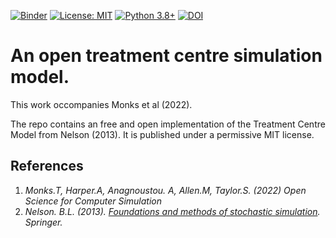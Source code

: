 [![Binder](https://mybinder.org/badge_logo.svg)](https://mybinder.org/v2/gh/TomMonks/treatment-centre-sim/HEAD)
[![License: MIT](https://img.shields.io/badge/License-MIT-yellow.svg)](https://opensource.org/licenses/MIT)
[![Python 3.8+](https://img.shields.io/badge/python-3.8+-blue.svg)](https://www.python.org/downloads/release/python-360+/)
[![DOI](https://zenodo.org/badge/DOI/10.5281/zenodo.6497477.svg)](https://doi.org/10.5281/zenodo.6497477)

# An open treatment centre simulation model.

This work occompanies Monks et al (2022).

The repo contains an free and open implementation of the Treatment Centre Model from Nelson (2013).  It is published under a permissive MIT license.

## References

1. *Monks.T, Harper.A, Anagnoustou. A, Allen.M, Taylor.S. (2022) Open Science for Computer Simulation*
2. *Nelson. B.L. (2013). [Foundations and methods of stochastic simulation](https://www.amazon.co.uk/Foundations-Methods-Stochastic-Simulation-International/dp/1461461596/ref=sr_1_1?dchild=1&keywords=foundations+and+methods+of+stochastic+simulation&qid=1617050801&sr=8-1). Springer.* 
